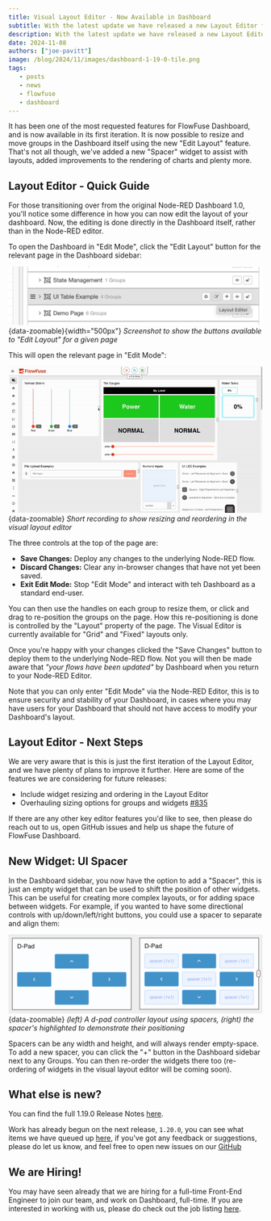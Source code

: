 ```yaml
---
title: Visual Layout Editor - Now Available in Dashboard
subtitle: With the latest update we have released a new Layout Editor for Dashboard, as well as new widgets and wide-spread improvements.
description: With the latest update we have released a new Layout Editor for Dashboard, as well as new widgets and wide-spread improvements.
date: 2024-11-08
authors: ["joe-pavitt"]
image: /blog/2024/11/images/dashboard-1-19-0-tile.png
tags:
   - posts
   - news
   - flowfuse
   - dashboard
---
```


It has been one of the most requested features for FlowFuse Dashboard, and is now available in its first iteration. It is now possible to resize and move groups in the Dashboard itself using the new "Edit Layout" feature. That's not all though, we've added a new "Spacer" widget to assist with layouts, added improvements to the rendering of charts and plenty more.

<!--more-->


## Layout Editor - Quick Guide

For those transitioning over from the original Node-RED Dashboard 1.0, you'll notice some difference in how you can now edit the layout of your dashboard. Now, the editing is done directly in the Dashboard itself, rather than in the Node-RED editor.

To open the Dashboard in "Edit Mode", click the "Edit Layout" button for the relevant page in the Dashboard sidebar:

![Screenshot showing the Edit Layout button in the Dashboard sidebar](./images/edit-layout-button.png){data-zoomable}{width="500px"}
_Screenshot to show the buttons available to "Edit Layout" for a given page_

This will open the relevant page in "Edit Mode":

![Short recording to show resizing and reordering in the visual layout editor](./images/wysiwyg-demo.gif){data-zoomable}
_Short recording to show resizing and reordering in the visual layout editor_

The three controls at the top of the page are:

- **Save Changes:** Deploy any changes to the underlying Node-RED flow.
- **Discard Changes:** Clear any in-browser changes that have not yet been saved.
- **Exit Edit Mode:** Stop "Edit Mode" and interact with teh Dashboard as a standard end-user.

You can then use the handles on each group to resize them, or click and drag to re-position the groups on the page. How this re-positioning is done is controlled by the "Layout" property of the page. The Visual Editor is currently available for "Grid" and "Fixed" layouts only.

Once you're happy with your changes clicked the "Save Changes" button to deploy them to the underlying Node-RED flow. Not you will then be made aware that _"your flows have been updated"_ by Dashboard when you return to your Node-RED Editor.

Note that you can only enter "Edit Mode" via the Node-RED Editor, this is to ensure security and stability of your Dashboard, in cases where you may have users for your Dashboard that should not have access to modify your Dashboard's layout.

## Layout Editor - Next Steps

We are very aware that is this is just the first iteration of the Layout Editor, and we have plenty of plans to improve it further. Here are some of the features we are considering for future releases:

- Include widget resizing and ordering in the Layout Editor
- Overhauling sizing options for groups and widgets [#835](https://github.com/FlowFuse/node-red-dashboard/issues/835)

If there are any other key editor features you'd like to see, then please do reach out to us, open GitHub issues and help us shape the future of FlowFuse Dashboard.

## New Widget: UI Spacer

In the Dashboard sidebar, you now have the option to add a "Spacer", this is just an empty widget that can be used to shift the position of other widgets. This can be useful for creating more complex layouts, or for adding space between widgets. For example, if you wanted to have some directional controls with up/down/left/right buttons, you could use a spacer to separate and align them:

![(left) A d-pad controller layout using spacers, (right) the spacer's highlighted to demonstrate their positioning](./images/spacer-example.png){data-zoomable}
_(left) A d-pad controller layout using spacers, (right) the spacer's highlighted to demonstrate their positioning_

Spacers can be any width and height, and will always render empty-space. To add a new spacer, you can click the "+" button in the Dashboard sidebar next to any Groups. You can then re-order the widgets there too (re-ordering of widgets in the visual layout editor will be coming soon).

## What else is new?

You can find the full 1.19.0 Release Notes [here](https://github.com/FlowFuse/node-red-dashboard/releases/tag/v1.19.0).

Work has already begun on the next release, `1.20.0`, you can see what items we have queued up [here](https://github.com/orgs/FlowFuse/projects/15/views/1), if you've got any feedback or suggestions, please do let us know, and feel free to open new issues on our [GitHub](https://github.com/FlowFuse/node-red-dashboard/issues)

## We are Hiring!

You may have seen already that we are hiring for a full-time Front-End Engineer to join our team, and work on Dashboard, full-time. If you are interested in working with us, please do check out the job listing [here](https://job-boards.greenhouse.io/flowfuse/jobs/5185319004).